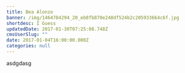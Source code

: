 ```yaml
---
title: Bea Alonzo
banner: /img/1464784294_20_eb8fb870e248df524b2c205933664c6f.jpg
shortdesc: I Guess
updatedDate: 2017-01-30T07:25:08.748Z
cmsUserSlug: ""
date: 2017-01-04T16:00:00.000Z
categories: null
---
```


asdgdasg